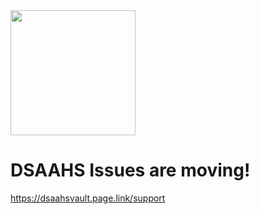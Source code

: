 <img onclick="window.location('https://dsaahs-vault.web.app/')" src="https://i.ibb.co/zGMJ67g/redissues.png" width=200>

# DSAAHS Issues are moving!
https://dsaahsvault.page.link/support
